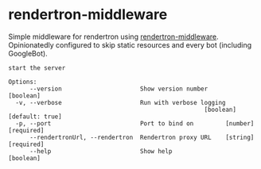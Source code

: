 # rendertron-middleware

Simple middleware for rendertron using [rendertron-middleware](https://github.com/GoogleChrome/rendertron/tree/main/middleware).  
Opinionatedly configured to skip static resources and every bot (including GoogleBot).

```help
start the server

Options:
      --version                      Show version number               [boolean]
  -v, --verbose                      Run with verbose logging
                                                       [boolean] [default: true]
  -p, --port                         Port to bind on         [number] [required]
      --rendertronUrl, --rendertron  Rendertron proxy URL    [string] [required]
      --help                         Show help                         [boolean]
```
